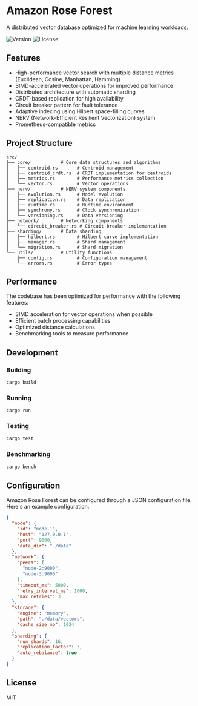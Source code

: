 # Amazon Rose Forest

A distributed vector database optimized for machine learning workloads.

![Version](https://img.shields.io/badge/version-0.1.0-blue)
![License](https://img.shields.io/badge/license-MIT-green)

## Features

- High-performance vector search with multiple distance metrics (Euclidean, Cosine, Manhattan, Hamming)
- SIMD-accelerated vector operations for improved performance
- Distributed architecture with automatic sharding
- CRDT-based replication for high availability
- Circuit breaker pattern for fault tolerance
- Adaptive indexing using Hilbert space-filling curves
- NERV (Network-Efficient Resilient Vectorization) system
- Prometheus-compatible metrics

## Project Structure

```
src/
├── core/           # Core data structures and algorithms
│   ├── centroid.rs       # Centroid management
│   ├── centroid_crdt.rs  # CRDT implementation for centroids
│   ├── metrics.rs        # Performance metrics collection
│   └── vector.rs         # Vector operations
├── nerv/           # NERV system components
│   ├── evolution.rs      # Model evolution
│   ├── replication.rs    # Data replication
│   ├── runtime.rs        # Runtime environment
│   ├── synchrony.rs      # Clock synchronization
│   └── versioning.rs     # Data versioning
├── network/        # Networking components
│   └── circuit_breaker.rs # Circuit breaker implementation
├── sharding/       # Data sharding
│   ├── hilbert.rs        # Hilbert curve implementation
│   ├── manager.rs        # Shard management
│   └── migration.rs      # Shard migration
└── utils/          # Utility functions
    ├── config.rs         # Configuration management
    └── errors.rs         # Error types
```

## Performance

The codebase has been optimized for performance with the following features:

- SIMD acceleration for vector operations when possible
- Efficient batch processing capabilities
- Optimized distance calculations
- Benchmarking tools to measure performance

## Development

### Building

```bash
cargo build
```

### Running

```bash
cargo run
```

### Testing

```bash
cargo test
```

### Benchmarking

```bash
cargo bench
```

## Configuration

Amazon Rose Forest can be configured through a JSON configuration file. Here's an example configuration:

```json
{
  "node": {
    "id": "node-1",
    "host": "127.0.0.1",
    "port": 9000,
    "data_dir": "./data"
  },
  "network": {
    "peers": [
      "node-2:9000",
      "node-3:9000"
    ],
    "timeout_ms": 5000,
    "retry_interval_ms": 1000,
    "max_retries": 3
  },
  "storage": {
    "engine": "memory",
    "path": "./data/vectors",
    "cache_size_mb": 1024
  },
  "sharding": {
    "num_shards": 16,
    "replication_factor": 3,
    "auto_rebalance": true
  }
}
```

## License

MIT